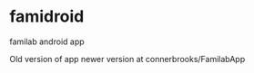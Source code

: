famidroid
=========

familab android app

Old version of app newer version at connerbrooks/FamilabApp
